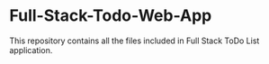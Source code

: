 # Full-Stack-Todo-Web-App
This repository contains all the files included in Full Stack ToDo List application.